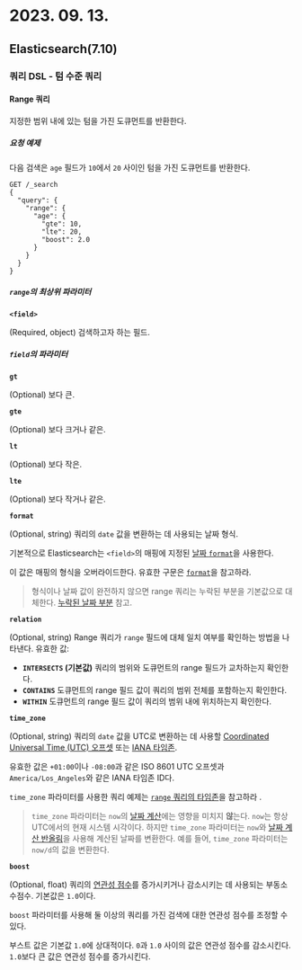 # 2023. 09. 13.

## Elasticsearch(7.10)

### 쿼리 DSL - 텀 수준 쿼리

#### Range 쿼리

지정한 범위 내에 있는 텀을 가진 도큐먼트를 반환한다.

##### 요청 예제

다음 검색은 `age` 필드가 `10`에서 `20` 사이인 텀을 가진 도큐먼트를 반환한다.

```http
GET /_search
{
  "query": {
    "range": {
      "age": {
        "gte": 10,
        "lte": 20,
        "boost": 2.0
      }
    }
  }
}
```

##### `range`의 최상위 파라미터

**`<field>`**

(Required, object) 검색하고자 하는 필드.

##### `field`의 파라미터

**`gt`**

(Optional) 보다 큰.

**`gte`**

(Optional) 보다 크거나 같은.

**`lt`**

(Optional) 보다 작은.

**`lte`**

(Optional) 보다 작거나 같은.

**`format`**

(Optional, string) 쿼리의 `date` 값을 변환하는 데 사용되는 날짜 형식. 

기본적으로 Elasticsearch는 `<field>`의 매핑에 지정된 [날짜 `format`][mapping-date-format]을 사용한다. 

이 값은 매핑의 형식을 오버라이드한다. 유효한 구문은 [`format`][mapping-date-format]을 참고하라. 

>  형식이나 날짜 값이 완전하지 않으면 range 쿼리는 누락된 부분을 기본값으로 대체한다. [누락된 날짜 부분][missing-date-component] 참고. 

**`relation`**

(Optional, string) Range 쿼리가 `range` 필드에 대체 일치 여부를 확인하는 방법을 나타낸다. 유효한 값:

* **`INTERSECTS` (기본값)** 쿼리의 범위와 도큐먼트의 range 필드가 교차하는지 확인한다.
* **`CONTAINS`** 도큐먼트의 range 필드 값이 쿼리의 범위 전체를 포함하는지 확인한다.
* **`WITHIN`** 도큐먼트의 range 필드 값이 쿼리의 범위 내에 위치하는지 확인한다.

**`time_zone`**

(Optional, string) 쿼리의 `date` 값을 UTC로 변환하는 데 사용할 [Coordinated Universal Time (UTC) 오프셋][wikipedia-utc-offsets] 또는 [IANA 타임존][wikipedia-tz-database]. 

유효한 값은 `+01:00`이나 `-08:00`과 같은 ISO 8601 UTC 오프셋과 `America/Los_Angeles`와 같은 IANA 타임존 ID다. 

`time_zone` 파라미터를 사용한 쿼리 예제는 [`range` 쿼리의 타임존][range-query-time-zone]을 참고하라 .

> `time_zone` 파라미터는 `now`의 [날짜 계산][date-math]에는 영향을 미치지 **않**는다. `now`는 항상 UTC에서의 현재 시스템 시각이다. 하지만 `time_zone` 파라미터는 `now`와 [날짜 계산 반올림][date-math]을 사용해 계산된 날짜를 변환한다. 예를 들어, `time_zone` 파라미터는 `now/d`의 값을 변환한다.

**`boost`**

(Optional, float) 쿼리의 [연관성 점수][relevance-score]를 증가시키거나 감소시키는 데 사용되는 부동소수점수. 기본값은 `1.0`이다.

`boost` 파라미터를 사용해 둘 이상의 쿼리를 가진 검색에 대한 연관성 점수를 조정할 수 있다.

부스트 값은 기본값 `1.0`에 상대적이다. `0`과 `1.0` 사이의 값은 연관성 점수를 감소시킨다. `1.0`보다 큰 값은 연관성 점수를 증가시킨다.



[mapping-date-format]: https://www.elastic.co/guide/en/elasticsearch/reference/7.10/mapping-date-format.html
[missing-date-component]: https://www.elastic.co/guide/en/elasticsearch/reference/7.10/query-dsl-range-query.html#missing-date-components
[wikipedia-utc-offsets]: https://en.wikipedia.org/wiki/List_of_UTC_time_offsets
[wikipedia-tz-database]: https://en.wikipedia.org/wiki/List_of_tz_database_time_zones
[range-query-time-zone]: https://www.elastic.co/guide/en/elasticsearch/reference/7.10/query-dsl-range-query.html#range-query-time-zone
[date-math]: https://www.elastic.co/guide/en/elasticsearch/reference/7.10/common-options.html#date-math
[relevance-score]: https://www.elastic.co/guide/en/elasticsearch/reference/7.10/query-filter-context.html#relevance-scores